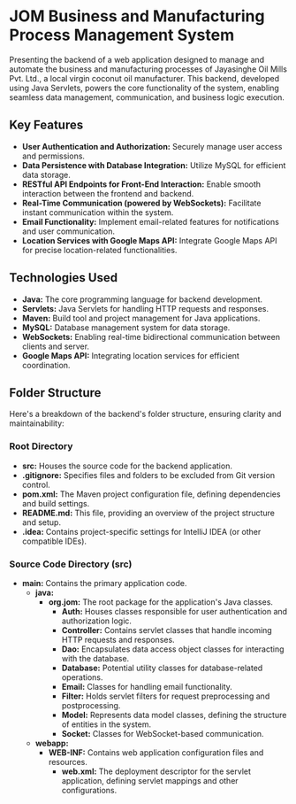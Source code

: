 # JOM Business and Manufacturing Process Management System


Presenting the backend of a web application designed to manage and automate the business and manufacturing processes of Jayasinghe Oil Mills Pvt. Ltd., a local virgin coconut oil manufacturer. This backend, developed using Java Servlets, powers the core functionality of the system, enabling seamless data management, communication, and business logic execution.

## Key Features

- **User Authentication and Authorization:** Securely manage user access and permissions.
- **Data Persistence with Database Integration:** Utilize MySQL for efficient data storage.
- **RESTful API Endpoints for Front-End Interaction:** Enable smooth interaction between the frontend and backend.
- **Real-Time Communication (powered by WebSockets):** Facilitate instant communication within the system.
- **Email Functionality:** Implement email-related features for notifications and user communication.
- **Location Services with Google Maps API:** Integrate Google Maps API for precise location-related functionalities.

## Technologies Used

- **Java:** The core programming language for backend development.
- **Servlets:** Java Servlets for handling HTTP requests and responses.
- **Maven:** Build tool and project management for Java applications.
- **MySQL:** Database management system for data storage.
- **WebSockets:** Enabling real-time bidirectional communication between clients and server.
- **Google Maps API:** Integrating location services for efficient coordination.

## Folder Structure

Here's a breakdown of the backend's folder structure, ensuring clarity and maintainability:

### Root Directory

- **src:** Houses the source code for the backend application.
- **.gitignore:** Specifies files and folders to be excluded from Git version control.
- **pom.xml:** The Maven project configuration file, defining dependencies and build settings.
- **README.md:** This file, providing an overview of the project structure and setup.
- **.idea:** Contains project-specific settings for IntelliJ IDEA (or other compatible IDEs).

### Source Code Directory (src)

- **main:** Contains the primary application code.
  - **java:**
    - **org.jom:** The root package for the application's Java classes.
      - **Auth:** Houses classes responsible for user authentication and authorization logic.
      - **Controller:** Contains servlet classes that handle incoming HTTP requests and responses.
      - **Dao:** Encapsulates data access object classes for interacting with the database.
      - **Database:** Potential utility classes for database-related operations.
      - **Email:** Classes for handling email functionality.
      - **Filter:** Holds servlet filters for request preprocessing and postprocessing.
      - **Model:** Represents data model classes, defining the structure of entities in the system.
      - **Socket:** Classes for WebSocket-based communication.
  - **webapp:**
    - **WEB-INF:** Contains web application configuration files and resources.
      - **web.xml:** The deployment descriptor for the servlet application, defining servlet mappings and other configurations.

